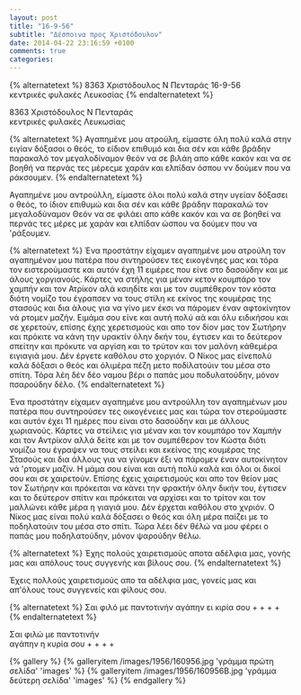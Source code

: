 ```yaml
---
layout: post
title: "16-9-56"
subtitle: "Δέσποινα προς Χριστόδουλον"
date: 2014-04-22 23:16:59 +0100
comments: true
categories: 
---
```


{% alternatetext %}
8363 Χριστόδουλος Ν Πενταράς 16-9-56<br/>
κεντρικές φυλακές Λευκοσίας
{% endalternatetext %}

8363 Χριστόδουλος Ν Πενταράς<br/>
κεντρικές φυλακές Λευκωσίας

{% alternatetext %}
Αγαπημένε μου ατρούλη, είμαστε όλη πολύ καλά στην ειγίαν δόξασοι ο θεός, το είδιον επιθυμό και δια σέν και κάθε βράδην παρακαλό τον μεγαλοδίναμον θεόν να σε βιλάη απο κάθε κακόν και να σε βοηθή να περνάς τες μέρεςμε χαράν και ελπίδαν όσπου νν δούμεν που να ράκσουμεν.
{% endalternatetext %}

Αγαπημένε μου αντρούλλη, είμαστε όλοι πολύ καλά στην υγείαν δόξασει ο θεός, το ίδιον επιθυμώ και δια σέν και κάθε βράδην παρακαλώ τον μεγαλοδύναμον Θεόν να σε φιλάει απο κάθε κακόν και να σε βοηθεί να περνάς τες μέρες με χαράν και ελπίδαν ώσπου να δούμεν που να 'ράξουμεν.

{% alternatetext %}
Ένα προστάτην είχαμεν αγαπημένε μου ατρούλη τον αγαπημένον μου πατέρα που σιντηρούσεν τες εικογένηες μας και τόρα τον ειστερούμαστε και αυτόν έχη 11 ειμέρες που είνε στο δασούδην και με άλους χοργιανούς. Κάρτες να στήλης για μέναν κετον κουμπάρο τον χαμπήν και τον Ατρίκον αλά κσιηδίτε και με τον συμπέθερον τον κόστα διότη νομίζο του έγραπσεν να τους στίλη κε εκίνος της κουμέρας της στασούς και δια άλους για να γίνο μεν έκσι να πάρομεν έναν αφτοκίνητον νά ρτομεν μαζήν. Ειμάμα σου είνε και αυτή πολύ αά και όλυ ειδικήσου και σε χερετούν, επίσης έχης χερετισμούς και απο τον δίον μας τον Σωτήρην και πρόκιτε να κάνη την υρακτίν όλην δκήν του, έγτισεν και το δεύτερον σπείτην και πρόκυτε να αργίση και το τρύτον και τον μαλόνη κάθεμέρα ειγιαγιά μου. Δέν έργετε καθόλου στο χοργιόν. Ο Νίκος μας είνεπολύ καλά δόξασι ο θεός και όλιμέρα πέζη μετο ποδίλατούιν του μέσα στο σπίτη. Τόρα λέη δέν δέο ναμου βέρι ο παπάς μου ποδυλατούδην, μόνον πσαρούδην δέλο.
{% endalternatetext %}

Ένα προστάτην είχαμεν αγαπημένε μου αντρούλλη τον αγαπημένων μου πατέρα που συντηρούσεν τες οικογένειες μας και τώρα τον στερούμαστε και αυτόν έχει 11 ημέρες που είναι στο δασούδην και με άλλους χωριανούς. Κάρτες να στείλεις για μέναν και τον κουμπάρο τον Χαμπήν και τον Αντρίκον αλλά δείτε και με τον συμπέθερον τον Κώστα διότι νομίζω του έγραψεν να τους στείλει και εκείνος της κουμέρας της Στασούς και δια άλλους για να γίνομεν έξι να πάρομεν έναν αυτοκίνητον νά 'ρτομεν μαζίν. Η μάμα σου είναι και αυτή πολύ καλά και όλοι οι δικοί σου και σε χαιρετούν. Επίσης έχεις χαιρετισμούς και απο τον θείον μας τον Σωτήρην και πρόκειται να κάνει την φρακτήν όλην δικήν του, έγτισεν και το δεύτερον σπίτιν και πρόκειται να αρχίσει και το τρίτον και τον μαλλώνει κάθε μέρα η γιαγιά μου. Δέν έρχεται καθόλου στο χvριόν. Ο Νίκος μας είναι πολύ καλά δόξασει ο θεός και όλη μέρα παίζει με το ποδηλατούιν του μέσα στο σπίτι. Τώρα λέει δέν θέλώ να μου φέρει ο παπάς μου ποδηλατούδην, μόνον ψαρούδην θέλω.

{% alternatetext %}
Έχης πολούς χαιρετισμούς αποτα αδέλφια μας, γονής μας και απόλους τους συγγενής και βίλους σου.
{% endalternatetext %}

Έχεις πολλούς χαιρετισμούς απο τα αδέλφια μας, γονείς μας και απ'όλους τους συγγενείς και φίλους σου.

{% alternatetext %}
Σαι φιλό με παντοτινήν
 αγάπην ει κιρία σου + + + +
{% endalternatetext %}

Σαι φιλώ με παντοτινήν<br/>
 αγάπην η κυρία σου + + + +

{% gallery %}
  {% galleryitem /images/1956/160956.jpg 'γράμμα πρώτη σελίδα' 'images' %}
  {% galleryitem /images/1956/160956B.jpg 'γράμμα δεύτερη σελίδα' 'images' %}
{% endgallery %}
